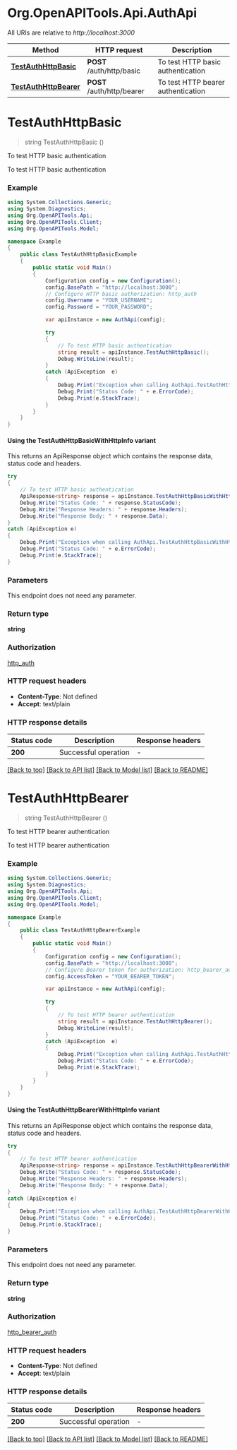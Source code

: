 # Org.OpenAPITools.Api.AuthApi

All URIs are relative to *http://localhost:3000*

| Method | HTTP request | Description |
|--------|--------------|-------------|
| [**TestAuthHttpBasic**](AuthApi.md#testauthhttpbasic) | **POST** /auth/http/basic | To test HTTP basic authentication |
| [**TestAuthHttpBearer**](AuthApi.md#testauthhttpbearer) | **POST** /auth/http/bearer | To test HTTP bearer authentication |

<a id="testauthhttpbasic"></a>
# **TestAuthHttpBasic**
> string TestAuthHttpBasic ()

To test HTTP basic authentication

To test HTTP basic authentication

### Example
```csharp
using System.Collections.Generic;
using System.Diagnostics;
using Org.OpenAPITools.Api;
using Org.OpenAPITools.Client;
using Org.OpenAPITools.Model;

namespace Example
{
    public class TestAuthHttpBasicExample
    {
        public static void Main()
        {
            Configuration config = new Configuration();
            config.BasePath = "http://localhost:3000";
            // Configure HTTP basic authorization: http_auth
            config.Username = "YOUR_USERNAME";
            config.Password = "YOUR_PASSWORD";

            var apiInstance = new AuthApi(config);

            try
            {
                // To test HTTP basic authentication
                string result = apiInstance.TestAuthHttpBasic();
                Debug.WriteLine(result);
            }
            catch (ApiException  e)
            {
                Debug.Print("Exception when calling AuthApi.TestAuthHttpBasic: " + e.Message);
                Debug.Print("Status Code: " + e.ErrorCode);
                Debug.Print(e.StackTrace);
            }
        }
    }
}
```

#### Using the TestAuthHttpBasicWithHttpInfo variant
This returns an ApiResponse object which contains the response data, status code and headers.

```csharp
try
{
    // To test HTTP basic authentication
    ApiResponse<string> response = apiInstance.TestAuthHttpBasicWithHttpInfo();
    Debug.Write("Status Code: " + response.StatusCode);
    Debug.Write("Response Headers: " + response.Headers);
    Debug.Write("Response Body: " + response.Data);
}
catch (ApiException e)
{
    Debug.Print("Exception when calling AuthApi.TestAuthHttpBasicWithHttpInfo: " + e.Message);
    Debug.Print("Status Code: " + e.ErrorCode);
    Debug.Print(e.StackTrace);
}
```

### Parameters
This endpoint does not need any parameter.
### Return type

**string**

### Authorization

[http_auth](../README.md#http_auth)

### HTTP request headers

 - **Content-Type**: Not defined
 - **Accept**: text/plain


### HTTP response details
| Status code | Description | Response headers |
|-------------|-------------|------------------|
| **200** | Successful operation |  -  |

[[Back to top]](#) [[Back to API list]](../README.md#documentation-for-api-endpoints) [[Back to Model list]](../README.md#documentation-for-models) [[Back to README]](../README.md)

<a id="testauthhttpbearer"></a>
# **TestAuthHttpBearer**
> string TestAuthHttpBearer ()

To test HTTP bearer authentication

To test HTTP bearer authentication

### Example
```csharp
using System.Collections.Generic;
using System.Diagnostics;
using Org.OpenAPITools.Api;
using Org.OpenAPITools.Client;
using Org.OpenAPITools.Model;

namespace Example
{
    public class TestAuthHttpBearerExample
    {
        public static void Main()
        {
            Configuration config = new Configuration();
            config.BasePath = "http://localhost:3000";
            // Configure Bearer token for authorization: http_bearer_auth
            config.AccessToken = "YOUR_BEARER_TOKEN";

            var apiInstance = new AuthApi(config);

            try
            {
                // To test HTTP bearer authentication
                string result = apiInstance.TestAuthHttpBearer();
                Debug.WriteLine(result);
            }
            catch (ApiException  e)
            {
                Debug.Print("Exception when calling AuthApi.TestAuthHttpBearer: " + e.Message);
                Debug.Print("Status Code: " + e.ErrorCode);
                Debug.Print(e.StackTrace);
            }
        }
    }
}
```

#### Using the TestAuthHttpBearerWithHttpInfo variant
This returns an ApiResponse object which contains the response data, status code and headers.

```csharp
try
{
    // To test HTTP bearer authentication
    ApiResponse<string> response = apiInstance.TestAuthHttpBearerWithHttpInfo();
    Debug.Write("Status Code: " + response.StatusCode);
    Debug.Write("Response Headers: " + response.Headers);
    Debug.Write("Response Body: " + response.Data);
}
catch (ApiException e)
{
    Debug.Print("Exception when calling AuthApi.TestAuthHttpBearerWithHttpInfo: " + e.Message);
    Debug.Print("Status Code: " + e.ErrorCode);
    Debug.Print(e.StackTrace);
}
```

### Parameters
This endpoint does not need any parameter.
### Return type

**string**

### Authorization

[http_bearer_auth](../README.md#http_bearer_auth)

### HTTP request headers

 - **Content-Type**: Not defined
 - **Accept**: text/plain


### HTTP response details
| Status code | Description | Response headers |
|-------------|-------------|------------------|
| **200** | Successful operation |  -  |

[[Back to top]](#) [[Back to API list]](../README.md#documentation-for-api-endpoints) [[Back to Model list]](../README.md#documentation-for-models) [[Back to README]](../README.md)


